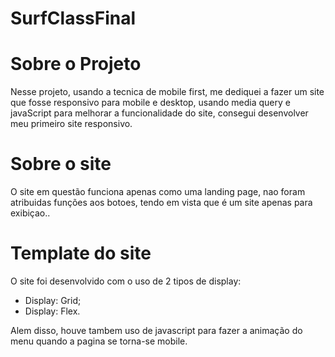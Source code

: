 # SurfClassFinal

<h1> Sobre o Projeto </h1>
  <p> Nesse projeto, usando a tecnica de mobile first, me dediquei a fazer um site que fosse responsivo para mobile e desktop, usando media query e javaScript para melhorar a funcionalidade do site, consegui desenvolver meu primeiro site responsivo. </p> 

<h1> Sobre o site </h1>

  <p> O site em questão funciona apenas como uma landing page, nao foram atribuidas funções aos botoes, tendo em vista que é um site apenas para exibiçao.. </p> 
  
  ##
  
<h1> Template do site </h1>

O site foi desenvolvido com o uso de 2 tipos de display:

* Display: Grid;
* Display: Flex.

Alem disso, houve tambem uso de javascript para fazer a animação do menu quando a pagina se torna-se mobile.

